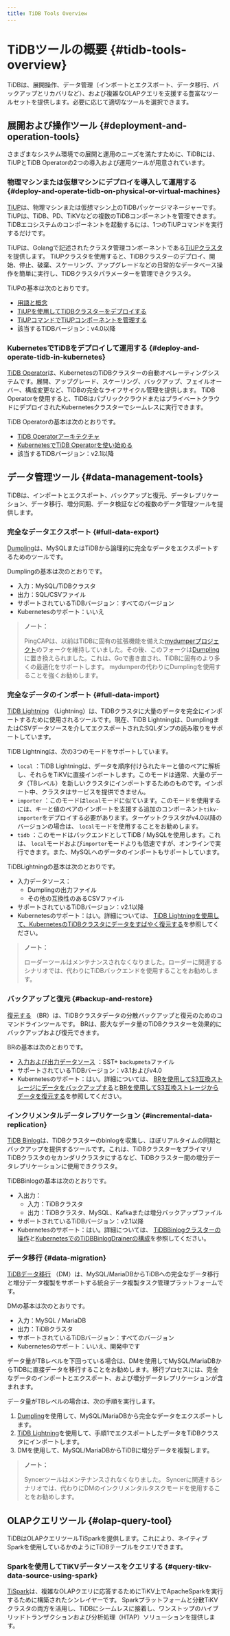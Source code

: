 ```yaml
---
title: TiDB Tools Overview
---
```


# TiDBツールの概要 {#tidb-tools-overview}

TiDBは、展開操作、データ管理（インポートとエクスポート、データ移行、バックアップとリカバリなど）、および複雑なOLAPクエリを支援する豊富なツールセットを提供します。必要に応じて適切なツールを選択できます。

## 展開および操作ツール {#deployment-and-operation-tools}

さまざまなシステム環境での展開と運用のニーズを満たすために、TiDBには、TiUPとTiDB Operatorの2つの導入および運用ツールが用意されています。

### 物理マシンまたは仮想マシンにデプロイを導入して運用する {#deploy-and-operate-tidb-on-physical-or-virtual-machines}

[TiUP](/tiup/tiup-overview.md)は、物理マシンまたは仮想マシン上のTiDBパッケージマネージャーです。 TiUPは、TiDB、PD、TiKVなどの複数のTiDBコンポーネントを管理できます。 TiDBエコシステムのコンポーネントを起動するには、1つのTiUPコマンドを実行するだけです。

TiUPは、Golangで記述されたクラスタ管理コンポーネントである[TiUPクラスタ](https://github.com/pingcap/tiup/tree/master/components/cluster)を提供します。 TiUPクラスタを使用すると、TiDBクラスターのデプロイ、開始、停止、破棄、スケーリング、アップグレードなどの日常的なデータベース操作を簡単に実行し、TiDBクラスタパラメーターを管理できクラスタ。

TiUPの基本は次のとおりです。

-   [用語と概念](/tiup/tiup-terminology-and-concepts.md)
-   [TiUPを使用してTiDBクラスターをデプロイする](/production-deployment-using-tiup.md)
-   [TiUPコマンドでTiUPコンポーネントを管理する](/tiup/tiup-component-management.md)
-   該当するTiDBバージョン：v4.0以降

### KubernetesでTiDBをデプロイして運用する {#deploy-and-operate-tidb-in-kubernetes}

[TiDB Operator](https://github.com/pingcap/tidb-operator)は、KubernetesのTiDBクラスターの自動オペレーティングシステムです。展開、アップグレード、スケーリング、バックアップ、フェイルオーバー、構成変更など、TiDBの完全なライフサイクル管理を提供します。 TiDB Operatorを使用すると、TiDBはパブリッククラウドまたはプライベートクラウドにデプロイされたKubernetesクラスターでシームレスに実行できます。

TiDB Operatorの基本は次のとおりです。

-   [TiDB Operatorアーキテクチャ](https://docs.pingcap.com/tidb-in-kubernetes/stable/architecture)
-   [KubernetesでTiDB Operatorを使い始める](https://docs.pingcap.com/tidb-in-kubernetes/stable/get-started/)
-   該当するTiDBバージョン：v2.1以降

## データ管理ツール {#data-management-tools}

TiDBは、インポートとエクスポート、バックアップと復元、データレプリケーション、データ移行、増分同期、データ検証などの複数のデータ管理ツールを提供します。

### 完全なデータエクスポート {#full-data-export}

[Dumpling](/dumpling-overview.md)は、MySQLまたはTiDBから論理的に完全なデータをエクスポートするためのツールです。

Dumplingの基本は次のとおりです。

-   入力：MySQL/TiDBクラスタ
-   出力：SQL/CSVファイル
-   サポートされているTiDBバージョン：すべてのバージョン
-   Kubernetesのサポート：いいえ

> **ノート：**
>
> PingCAPは、以前はTiDBに固有の拡張機能を備えた[mydumperプロジェクト](https://github.com/maxbube/mydumper)のフォークを維持していました。その後、このフォークは[Dumpling](/dumpling-overview.md)に置き換えられました。これは、Goで書き直され、TiDBに固有のより多くの最適化をサポートします。 mydumperの代わりにDumplingを使用することを強くお勧めします。

### 完全なデータのインポート {#full-data-import}

[TiDB Lightning](/tidb-lightning/tidb-lightning-overview.md) （Lightning）は、TiDBクラスタに大量のデータを完全にインポートするために使用されるツールです。現在、TiDB Lightningは、DumplingまたはCSVデータソースを介してエクスポートされたSQLダンプの読み取りをサポートしています。

TiDB Lightningは、次の3つのモードをサポートしています。

-   `local` ：TiDB Lightningは、データを順序付けられたキーと値のペアに解析し、それらをTiKVに直接インポートします。このモードは通常、大量のデータ（TBレベル）を新しいクラスタにインポートするためのものです。インポート中、クラスタはサービスを提供できません。
-   `importer` ：このモードは`local`モードに似ています。このモードを使用するには、キーと値のペアのインポートを支援する追加のコンポーネント`tikv-importer`をデプロイする必要があります。ターゲットクラスタがv4.0以降のバージョンの場合は、 `local`モードを使用することをお勧めします。
-   `tidb` ：このモードはバックエンドとしてTiDB / MySQLを使用します。これは、 `local`モードおよび`importer`モードよりも低速ですが、オンラインで実行できます。また、MySQLへのデータのインポートもサポートしています。

TiDBLightningの基本は次のとおりです。

-   入力データソース：
    -   Dumplingの出力ファイル
    -   その他の互換性のあるCSVファイル
-   サポートされているTiDBバージョン：v2.1以降
-   Kubernetesのサポート：はい。詳細については、 [TiDB Lightningを使用して、KubernetesのTiDBクラスタにデータをすばやく復元する](https://docs.pingcap.com/tidb-in-kubernetes/stable/restore-data-using-tidb-lightning)を参照してください。

> **ノート：**
>
> ローダーツールはメンテナンスされなくなりました。ローダーに関連するシナリオでは、代わりにTiDBバックエンドを使用することをお勧めします。

### バックアップと復元 {#backup-and-restore}

[復元する](/br/backup-and-restore-tool.md) （BR）は、TiDBクラスタデータの分散バックアップと復元のためのコマンドラインツールです。 BRは、膨大なデータ量のTiDBクラスターを効果的にバックアップおよび復元できます。

BRの基本は次のとおりです。

-   [入力および出力データソース](/br/backup-and-restore-tool.md#types-of-backup-files) ：SST+ `backupmeta`ファイル
-   サポートされているTiDBバージョン：v3.1およびv4.0
-   Kubernetesのサポート：はい。詳細については、 [BRを使用してS3互換ストレージにデータをバックアップする](https://docs.pingcap.com/tidb-in-kubernetes/stable/backup-to-aws-s3-using-br)と[BRを使用してS3互換ストレージからデータを復元する](https://docs.pingcap.com/tidb-in-kubernetes/stable/restore-from-aws-s3-using-br)を参照してください。

### インクリメンタルデータレプリケーション {#incremental-data-replication}

[TiDB Binlog](/tidb-binlog/tidb-binlog-overview.md)は、TiDBクラスターのbinlogを収集し、ほぼリアルタイムの同期とバックアップを提供するツールです。これは、TiDBクラスターをプライマリTiDBクラスタのセカンダリクラスタにするなど、TiDBクラスター間の増分データレプリケーションに使用できクラスタ。

TiDBBinlogの基本は次のとおりです。

-   入出力：
    -   入力：TiDBクラスタ
    -   出力：TiDBクラスタ、MySQL、Kafkaまたは増分バックアップファイル
-   サポートされているTiDBバージョン：v2.1以降
-   Kubernetesのサポート：はい。詳細については、 [TiDBBinlogクラスターの操作](https://docs.pingcap.com/tidb-in-kubernetes/stable/deploy-tidb-binlog)と[KubernetesでのTiDBBinlogDrainerの構成](https://docs.pingcap.com/tidb-in-kubernetes/stable/configure-tidb-binlog-drainer)を参照してください。

### データ移行 {#data-migration}

[TiDBデータ移行](/dm/dm-overview.md) （DM）は、MySQL/MariaDBからTiDBへの完全なデータ移行と増分データ複製をサポートする統合データ複製タスク管理プラットフォームです。

DMの基本は次のとおりです。

-   入力：MySQL / MariaDB
-   出力：TiDBクラスタ
-   サポートされているTiDBバージョン：すべてのバージョン
-   Kubernetesのサポート：いいえ、開発中です

データ量がTBレベルを下回っている場合は、DMを使用してMySQL/MariaDBからTiDBに直接データを移行することをお勧めします。移行プロセスには、完全なデータのインポートとエクスポート、および増分データレプリケーションが含まれます。

データ量がTBレベルの場合は、次の手順を実行します。

1.  [Dumpling](/dumpling-overview.md)を使用して、MySQL/MariaDBから完全なデータをエクスポートします。
2.  [TiDB Lightning](/tidb-lightning/tidb-lightning-overview.md)を使用して、手順1でエクスポートしたデータをTiDBクラスタにインポートします。
3.  DMを使用して、MySQL/MariaDBからTiDBに増分データを複製します。

> **ノート：**
>
> Syncerツールはメンテナンスされなくなりました。 Syncerに関連するシナリオでは、代わりにDMのインクリメンタルタスクモードを使用することをお勧めします。

## OLAPクエリツール {#olap-query-tool}

TiDBはOLAPクエリツールTiSparkを提供します。これにより、ネイティブSparkを使用しているかのようにTiDBテーブルをクエリできます。

### Sparkを使用してTiKVデータソースをクエリする {#query-tikv-data-source-using-spark}

[TiSpark](/tispark-overview.md)は、複雑なOLAPクエリに応答するためにTiKV上でApacheSparkを実行するために構築されたシンレイヤーです。 Sparkプラットフォームと分散TiKVクラスタの両方を活用し、TiDBにシームレスに接着し、ワンストップのハイブリッドトランザクションおよび分析処理（HTAP）ソリューションを提供します。
